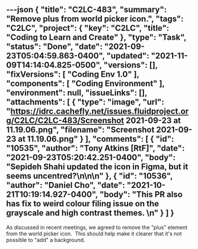 ---json
{
  "title": "C2LC-483",
  "summary": "Remove plus from world picker icon.",
  "tags": "C2LC",
  "project": {
    "key": "C2LC",
    "title": "Coding to Learn and Create"
  },
  "type": "Task",
  "status": "Done",
  "date": "2021-09-23T05:04:59.863-0400",
  "updated": "2021-11-09T14:14:04.825-0500",
  "versions": [],
  "fixVersions": [
    "Coding Env 1.0"
  ],
  "components": [
    "Coding Environment"
  ],
  "environment": null,
  "issueLinks": [],
  "attachments": [
    {
      "type": "image",
      "url": "https://idrc.cachefly.net/issues.fluidproject.org/C2LC/C2LC-483/Screenshot 2021-09-23 at 11.19.06.png",
      "filename": "Screenshot 2021-09-23 at 11.19.06.png"
    }
  ],
  "comments": [
    {
      "id": "10535",
      "author": "Tony Atkins [RtF]",
      "date": "2021-09-23T05:20:42.251-0400",
      "body": "Sepideh Shahi updated the icon in Figma, but it seems uncentred?\n\n<!-- media: file e8c5f6f8-bb02-4500-ac83-7bac496b034b -->\n"
    },
    {
      "id": "10536",
      "author": "Daniel Cho",
      "date": "2021-10-21T10:19:14.927-0400",
      "body": "This PR also has fix to weird colour filing issue on the grayscale and high contrast themes.&#x20;\n"
    }
  ]
}
---
As discussed in recent meetings, we agreed to remove the "plus" element from the world picker icon.  This should help make it clearer that it's not possible to "add" a background.

        